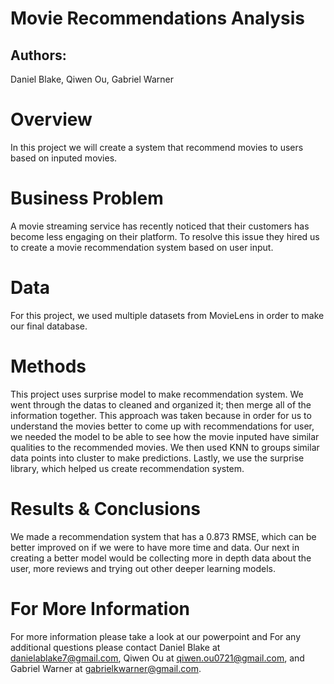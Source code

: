 # Movie Recommendations Analysis

## Authors:
Daniel Blake, Qiwen Ou, Gabriel Warner

# Overview 

In this project we will create a system that recommend movies to users based on inputed movies.

# Business Problem

A movie streaming service has recently noticed that their customers has become less engaging on their platform. To resolve this issue they hired us to create a movie recommendation system based on user input.

# Data

For this project, we used multiple datasets from MovieLens in order to make our final database.

# Methods

This project uses surprise model to make recommendation system. We went through the datas to cleaned and organized it; then merge all of the information together. This approach was taken because in order for us to understand the movies better to come up with recommendations for user, we needed the model to be able to see how the movie inputed have similar qualities to the recommended movies. We then used KNN to groups similar data points into cluster to make predictions. Lastly, we use the surprise library, which  helped us create recommendation system.

# Results & Conclusions

We made a recommendation system that has a 0.873 RMSE, which can be better improved on if we were to have more time and data. Our next in creating a better model would be collecting more in depth data about the user, more reviews and trying out other deeper learning models. 

# For More Information

For more information please take a look at our powerpoint and For any additional questions please contact Daniel Blake at danielablake7@gmail.com, Qiwen Ou at qiwen.ou0721@gmail.com, and Gabriel Warner at gabrielkwarner@gmail.com.